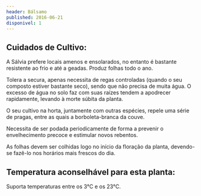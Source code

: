 ```yaml
---
header: Bálsamo 
published: 2016-06-21
disponivel: 1
---
```



## Cuidados de Cultivo:


A Sálvia prefere locais amenos e ensolarados, no entanto é bastante resistente ao frio e até a geadas. Produz folhas todo o ano.

Tolera a secura, apenas necessita de regas controladas (quando o seu composto estiver bastante seco), sendo que não precisa de muita água. O excesso de água no solo faz com suas raízes tendem a apodrecer rapidamente, levando à morte súbita da planta. 

O seu cultivo na horta, juntamente com outras espécies, repele uma série de pragas, entre as quais a borboleta-branca da couve.

Necessita de ser podada periodicamente de forma a prevenir o envelhecimento precoce e estimular novos rebentos. 

As folhas devem ser colhidas logo no início da floração da planta, devendo-se fazê-lo nos horários mais frescos do dia.

## Temperatura aconselhável para esta planta:

Suporta temperaturas entre os 3°C e os 23°C. 
